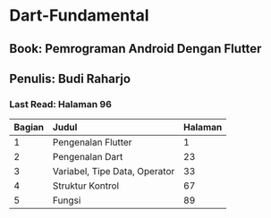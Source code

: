 # Dart-Fundamental

## Book: Pemrograman Android Dengan Flutter
## Penulis: Budi Raharjo

### Last Read: Halaman 96

| Bagian | Judul                         | Halaman |
| :----- | :---------------------------- | :------ |
| 1      | Pengenalan Flutter            | 1       |
| 2      | Pengenalan Dart               | 23      |
| 3      | Variabel, Tipe Data, Operator | 33      |
| 4      | Struktur Kontrol              | 67      |
| 5      | Fungsi                        | 89      |
